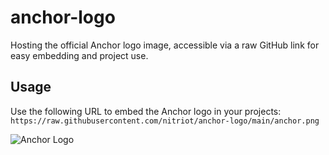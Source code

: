 # anchor-logo

Hosting the official Anchor logo image, accessible via a raw GitHub link for easy embedding and project use.

## Usage
Use the following URL to embed the Anchor logo in your projects:
``` https://raw.githubusercontent.com/nitriot/anchor-logo/main/anchor.png ```


  ![Anchor Logo](https://raw.githubusercontent.com/nitriot/anchor-logo/main/anchor.png)



